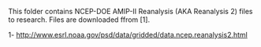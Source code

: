 This folder contains NCEP-DOE AMIP-II Reanalysis (AKA Reanalysis 2) files to
research. Files are downloaded ffrom [1].

1- http://www.esrl.noaa.gov/psd/data/gridded/data.ncep.reanalysis2.html
